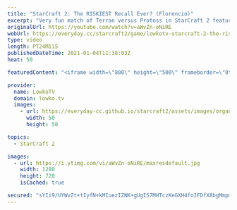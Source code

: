 ```yaml
---
title: "StarCraft 2: The RISKIEST Recall Ever? (Florencio)"
excerpt: "Very fun match of Terran versus Protoss in StarCraft 2 featuring Florencio as BEASTMODE and his opponent called Reach.  Florencio on Twitch: https://www.twitch.tv/florenciosc  Become a YouTube member: https://lowko.tv/join Support my work on Patreon: http://www.patreon.com/lowkotv  My second channel:"
originalUrl: https://youtube.com/watch?v=aWvZn-oNiRE
webUrl: https://everyday.cc/starcraft2/game/lowkotv-starcraft-2-the-riskiest-recall-ever-florencio/
type: video
length: PT24M11S
publishedDateTime: 2021-01-04T11:38:03Z
heat: 50

featuredContent: "<iframe width=\"800\" height=\"500\" frameborder=\"0\" src=\"https://www.youtube.com/embed/aWvZn-oNiRE\" allow=\"accelerometer; autoplay; encrypted-media; gyroscope; picture-in-picture\" allowfullscreen></iframe>"

provider:
  name: LowkoTV
  domain: lowko.tv
  images:
    - url: https://everyday-cc.github.io/starcraft2/assets/images/organizations/lowko.tv-50x50.jpg
      width: 50
      height: 50

topics:
  - StarCraft 2

images:
  - url: https://i.ytimg.com/vi/aWvZn-oNiRE/maxresdefault.jpg
    width: 1280
    height: 720
    isCached: true

secured: "sYIi9/UYWvZt+tIyfN+kMIuezIZNK+gUgIS7MHTczKeGXH4foIFDfX8bgMmpmKse20MyN73X/vL5OXLs1jytYqsH82KxtM3XLVgeW9SyazkXaw0kVQqQbrifGyxn//7Nlj4G6U/nztsfdMwRvxsfmPQvwRRBXcrhc15l7CfHQU4SadUSEZAYAg3Xi/z95CBbSrSlXriMK+zf8B8X2SWIIG456q9me4CdpUJKRpL1vku6+wn6eNhZGsyENX+mZC1HtvW7ulYLDEoKXf+CpUjVfawa5RKWub6z1SN/f0Fcxpa1CyCxbabTPFvHXydHhl4KfQJE3/fBe/Pq8NoLq4J9b5t98oaaEBHM5MZNxhYvu0apeM/ybnxER/byyOO5Z5t9fLl2mk9iLiecLQINA0iOUHiNiJRlv5bLiD3MtzOW6MMQtbHus9QLM41Xif9z6G+4;1S1f8DAbENs38beYbo1clA=="
---
```


